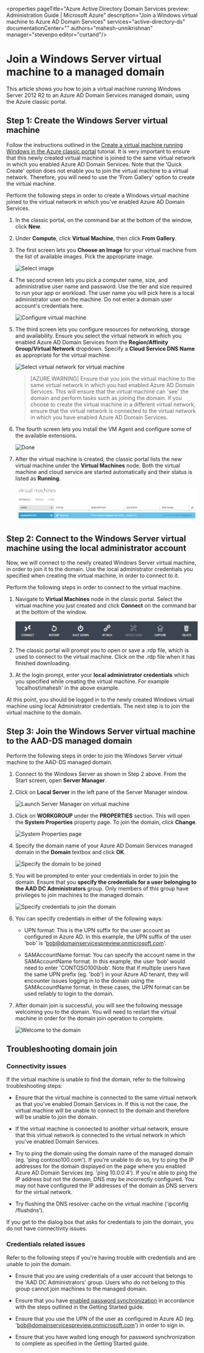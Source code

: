 <properties
	pageTitle="Azure Active Directory Domain Services preview: Administration Guide | Microsoft Azure"
	description="Join a Windows virtual machine to Azure AD Domain Services"
	services="active-directory-ds"
	documentationCenter=""
	authors="mahesh-unnikrishnan"
	manager="stevenpo
	editor="curtand"/>

<tags
	ms.service="active-directory-ds"
	ms.workload="identity"
	ms.tgt_pltfrm="na"
	ms.devlang="na"
	ms.topic="article"
	ms.date="04/07/2016"
	ms.author="maheshu"/>

# Join a Windows Server virtual machine to a managed domain
This article shows you how to join a virtual machine running Windows Server 2012 R2 to an Azure AD Domain Services managed domain, using the Azure classic portal.


## Step 1: Create the Windows Server virtual machine
Follow the instructions outlined in the [Create a virtual machine running Windows in the Azure classic portal](../virtual-machines/virtual-machines-windows-classic-tutorial.md) tutorial. It is very important to ensure that this newly created virtual machine is joined to the same virtual network in which you enabled Azure AD Domain Services. Note that the 'Quick Create' option does not enable you to join the virtual machine to a virtual network. Therefore, you will need to use the 'From Gallery' option to create the virtual machine.

Perform the following steps in order to create a Windows virtual machine joined to the virtual network in which you've enabled Azure AD Domain Services.

1. In the classic portal, on the command bar at the bottom of the window, click **New**.

2. Under **Compute**, click **Virtual Machine**, then click **From Gallery**.

3. The first screen lets you **Choose an Image** for your virtual machine from the list of available images. Pick the appropriate image.

    ![Select image](./media/active-directory-domain-services-admin-guide/create-windows-vm-select-image.png)

4. The second screen lets you pick a computer name, size, and administrative user name and password. Use the tier and size required to run your app or workload. The user name you will pick here is a local administrator user on the machine. Do not enter a domain user account's credentials here.

    ![Configure virtual machine](./media/active-directory-domain-services-admin-guide/create-windows-vm-config.png)

5. The third screen lets you configure resources for networking, storage and availability. Ensure you select the virtual network in which you enabled Azure AD Domain Services from the **Region/Affinity Group/Virtual Network** dropdown. Specify a **Cloud Service DNS Name** as appropriate for the virtual machine.

    ![Select virtual network for virtual machine](./media/active-directory-domain-services-admin-guide/create-windows-vm-select-vnet.png)

    > [AZURE.WARNING]
    Ensure that you join the virtual machine to the same virtual network in which you had enabled Azure AD Domain Services. This will ensure that the virtual machine can 'see' the domain and perform tasks such as joining the domain. If you choose to create the virtual machine in a different virtual network, ensure that the virtual network is connected to the virtual network in which you have enabled Azure AD Domain Services.

6. The fourth screen lets you install the VM Agent and configure some of the available extensions.

    ![Done](./media/active-directory-domain-services-admin-guide/create-windows-vm-done.png)

7. After the virtual machine is created, the classic portal lists the new virtual machine under the **Virtual Machines** node. Both the virtual machine and cloud service are started automatically and their status is listed as **Running**.

    ![Virtual machine is up and running](./media/active-directory-domain-services-admin-guide/create-windows-vm-running.png)


## Step 2: Connect to the Windows Server virtual machine using the local administrator account
Now, we will connect to the newly created Windows Server virtual machine, in order to join it to the domain. Use the local administrator credentials you specified when creating the virtual machine, in order to connect to it.

Perform the following steps in order to connect to the virtual machine.

1. Navigate to **Virtual Machines** node in the classic portal. Select the virtual machine you just created and click **Connect** on the command bar at the bottom of the window.

    ![Connect to Windows virtual machine](./media/active-directory-domain-services-admin-guide/connect-windows-vm.png)

2. The classic portal will prompt you to open or save a .rdp file, which is used to connect to the virtual machine. Click on the .rdp file when it has finished downloading.

3. At the login prompt, enter your **local administrator credentials** which you specified while creating the virtual machine. For example 'localhost\mahesh' in the above example.

At this point, you should be logged in to the newly created Windows virtual machine using local Administrator credentials. The next step is to join the virtual machine to the domain.


## Step 3: Join the Windows Server virtual machine to the AAD-DS managed domain
Perform the following steps in order to join the Windows Server virtual machine to the AAD-DS managed domain.

1. Connect to the Windows Server as shown in Step 2 above. From the Start screen, open **Server Manager**.

2. Click on **Local Server** in the left pane of the Server Manager window.

    ![Launch Server Manager on virtual machine](./media/active-directory-domain-services-admin-guide/join-domain-server-manager.png)

3. Click on **WORKGROUP** under the **PROPERTIES** section. This will open the **System Properties** property page. To join the domain, click **Change**.

    ![System Properties page](./media/active-directory-domain-services-admin-guide/join-domain-system-properties.png)

4. Specify the domain name of your Azure AD Domain Services managed domain in the **Domain** textbox and click **OK**.

    ![Specify the domain to be joined](./media/active-directory-domain-services-admin-guide/join-domain-system-properties-specify-domain.png)

5. You will be prompted to enter your credentials in order to join the domain. Ensure that you **specify the credentials for a user belonging to the AAD DC Administrators** group. Only members of this group have privileges to join machines to the managed domain.

    ![Specify credentials to join the domain](./media/active-directory-domain-services-admin-guide/join-domain-system-properties-specify-credentials.png)

6. You can specify credentials in either of the following ways:

    - UPN format: This is the UPN suffix for the user account as configured in Azure AD. In this example, the UPN suffix of the user 'bob' is 'bob@domainservicespreview.onmicrosoft.com'.

    - SAMAccountName format: You can specify the account name in the SAMAccountName format. In this example, the user 'bob' would need to enter 'CONTOSO100\bob'. Note that if multiple users have the same UPN prefix (eg. 'bob') in your Azure AD tenant, they will encounter issues logging in to the domain using the SAMAccountName format. In these cases, the UPN format can be used reliably to login to the domain.

7. After domain join is successful, you will see the following message welcoming you to the domain. You will need to restart the virtual machine in order for the domain join operation to complete.

    ![Welcome to the domain](./media/active-directory-domain-services-admin-guide/join-domain-done.png)


## Troubleshooting domain join
### Connectivity issues
If the virtual machine is unable to find the domain, refer to the following troubleshooting steps:

- Ensure that the virtual machine is connected to the same virtual network as that you've enabled Domain Services in. If this is not the case, the virtual machine will be unable to connect to the domain and therefore will be unable to join the domain.

- If the virtual machine is connected to another virtual network, ensure that this virtual network is connected to the virtual network in which you've enabled Domain Services.

- Try to ping the domain using the domain name of the managed domain (eg. 'ping contoso100.com'). If you're unable to do so, try to ping the IP addresses for the domain displayed on the page where you enabled Azure AD Domain Services (eg. 'ping 10.0.0.4'). If you're able to ping the IP address but not the domain, DNS may be incorrectly configured. You may not have configured the IP addresses of the domain as DNS servers for the virtual network.

- Try flushing the DNS resolver cache on the virtual machine ('ipconfig /flushdns').

If you get to the dialog box that asks for credentials to join the domain, you do not have connectivity issues.


### Credentials related issues
Refer to the following steps if you're having trouble with credentials and are unable to join the domain.

- Ensure that you are using credentials of a user account that belongs to the 'AAD DC Administrators' group. Users who do not belong to this group cannot join machines to the managed domain.

- Ensure that you have [enabled password synchronization](active-directory-ds-getting-started-password-sync.md) in accordance with the steps outlined in the Getting Started guide.

- Ensure that you use the UPN of the user as configured in Azure AD (eg. 'bob@domainservicespreview.onmicrosoft.com') in order to sign in.

- Ensure that you have waited long enough for password synchronization to complete as specified in the Getting Started guide.
